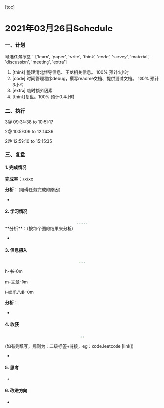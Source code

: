 [toc]

# 2021年03月26日Schedule

### 一、计划

可选任务标签：['learn', 'paper', 'write', 'think', 'code', 'survey', 'material', 'discussion', 'meeting', 'extra']

1. [think] 整理清北博导信息、王龙相关信息。 100% 预计4小时
2. [code] 时间管理程序debug，撰写readme文档、提供测试文档。 100% 预计3小时
3. [extra] 临时额外因素
4. [think]复盘。100% 预计0.4小时

### 二、执行

3@ 09:34:38 to 10:51:17

2@ 10:59:09 to 12:14:36

2@ 12:59:10 to 15:15:35

### 三、复盘

#### 1. 完成情况

**完成率**：xx/xx

**分析**：（阻碍任务完成的原因）

- 

#### 2. 学习情况
<center class='half'>
<img src='C:\Users\Admistr\Desktop\TimeManagement\src\output\figure\Figure1\Figure1-activate-bar-20210326_20210326.png' style='zoom:20%;' />
<img src='C:\Users\Admistr\Desktop\TimeManagement\src\output\figure\Figure2\Figure2-activate-brokenbarh-20210320_20210326.png' style='zoom:20%;' />
<img src='C:\Users\Admistr\Desktop\TimeManagement\src\output\figure\Figure3\Figure3-activate-waterfall-20210320_20210326.png' style='zoom:20%;' />
<img src='C:\Users\Admistr\Desktop\TimeManagement\src\output\figure\Figure4\Figure4-activate-bar-20210225_20210326.png' style='zoom:20%;' />
<img src='C:\Users\Admistr\Desktop\TimeManagement\src\output\figure\Figure5\Figure5-investment-pie-20210225_20210326.png' style='zoom:20%;' />
</center>
**分析**：（按每个图的结果来分析）

- 

#### 3. 信息摄入
<center class='half'>
<img src='C:\Users\Admistr\Desktop\TimeManagement\src\output\figure\Figure6\Figure6-dayinformation-pie-20210326_20210326.png' style='zoom:20%;' />
<img src='C:\Users\Admistr\Desktop\TimeManagement\src\output\figure\Figure7\Figure7-dayinformation-stackbar-20210326_20210326.png' style='zoom:20%;' />
<img src='C:\Users\Admistr\Desktop\TimeManagement\src\output\figure\Figure8\Figure8-monthinformation-stackbar-20210225_20210326.png' style='zoom:20%;' />
</center>

h-书-0m

m-文章-0m

l-娱乐八卦-0m

**分析**：

- 



#### 4. 收获
<center class='half'>
<img src='C:\Users\Admistr\Desktop\TimeManagement\src\output\figure\Figure9\Figure9-harvest-cloud-20210225_20210326.png' style='zoom:20%;' />
<img src='C:\Users\Admistr\Desktop\TimeManagement\src\output\figure\Figure10\Figure10-harvest-vbar-20210225_20210326.png' style='zoom:20%;' />
</center>


(如有则填写，规则为：二级标签+链接，eg：code.leetcode [link])

- 

#### 5. 思考

- 

#### 6. 改进方向

- 